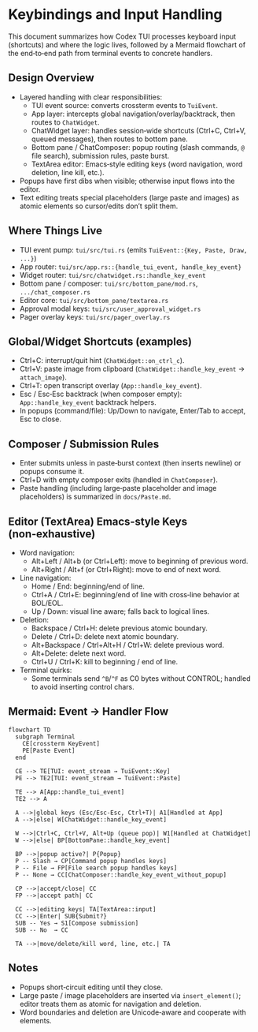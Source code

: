 # Keybindings and Input Handling

This document summarizes how Codex TUI processes keyboard input (shortcuts) and where the logic lives, followed by a Mermaid flowchart of the end‑to‑end path from terminal events to concrete handlers.

## Design Overview

- Layered handling with clear responsibilities:
  - TUI event source: converts crossterm events to `TuiEvent`.
  - App layer: intercepts global navigation/overlay/backtrack, then routes to `ChatWidget`.
  - ChatWidget layer: handles session‑wide shortcuts (Ctrl+C, Ctrl+V, queued messages), then routes to bottom pane.
  - Bottom pane / ChatComposer: popup routing (slash commands, `@` file search), submission rules, paste burst.
  - TextArea editor: Emacs‑style editing keys (word navigation, word deletion, line kill, etc.).
- Popups have first dibs when visible; otherwise input flows into the editor.
- Text editing treats special placeholders (large paste and images) as atomic elements so cursor/edits don’t split them.

## Where Things Live

- TUI event pump: `tui/src/tui.rs` (emits `TuiEvent::{Key, Paste, Draw, ...}`)
- App router: `tui/src/app.rs::{handle_tui_event, handle_key_event}`
- Widget router: `tui/src/chatwidget.rs::handle_key_event`
- Bottom pane / composer: `tui/src/bottom_pane/mod.rs`, `.../chat_composer.rs`
- Editor core: `tui/src/bottom_pane/textarea.rs`
- Approval modal keys: `tui/src/user_approval_widget.rs`
- Pager overlay keys: `tui/src/pager_overlay.rs`

## Global/Widget Shortcuts (examples)

- Ctrl+C: interrupt/quit hint (`ChatWidget::on_ctrl_c`).
- Ctrl+V: paste image from clipboard (`ChatWidget::handle_key_event` → `attach_image`).
- Ctrl+T: open transcript overlay (`App::handle_key_event`).
- Esc / Esc‑Esc backtrack (when composer empty): `App::handle_key_event` backtrack helpers.
- In popups (command/file): Up/Down to navigate, Enter/Tab to accept, Esc to close.

## Composer / Submission Rules

- Enter submits unless in paste‑burst context (then inserts newline) or popups consume it.
- Ctrl+D with empty composer exits (handled in `ChatComposer`).
- Paste handling (including large‑paste placeholder and image placeholders) is summarized in `docs/Paste.md`.

## Editor (TextArea) Emacs‑style Keys (non‑exhaustive)

- Word navigation:
  - Alt+Left / Alt+b (or Ctrl+Left): move to beginning of previous word.
  - Alt+Right / Alt+f (or Ctrl+Right): move to end of next word.
- Line navigation:
  - Home / End: beginning/end of line.
  - Ctrl+A / Ctrl+E: beginning/end of line with cross‑line behavior at BOL/EOL.
  - Up / Down: visual line aware; falls back to logical lines.
- Deletion:
  - Backspace / Ctrl+H: delete previous atomic boundary.
  - Delete / Ctrl+D: delete next atomic boundary.
  - Alt+Backspace / Ctrl+Alt+H / Ctrl+W: delete previous word.
  - Alt+Delete: delete next word.
  - Ctrl+U / Ctrl+K: kill to beginning / end of line.
- Terminal quirks:
  - Some terminals send `^B`/`^F` as C0 bytes without CONTROL; handled to avoid inserting control chars.

## Mermaid: Event → Handler Flow

```mermaid
flowchart TD
  subgraph Terminal
    CE[crossterm KeyEvent]
    PE[Paste Event]
  end

  CE --> TE[TUI: event_stream → TuiEvent::Key]
  PE --> TE2[TUI: event_stream → TuiEvent::Paste]

  TE --> A[App::handle_tui_event]
  TE2 --> A

  A -->|global keys (Esc/Esc‑Esc, Ctrl+T)| A1[Handled at App]
  A -->|else| W[ChatWidget::handle_key_event]

  W -->|Ctrl+C, Ctrl+V, Alt+Up (queue pop)| W1[Handled at ChatWidget]
  W -->|else| BP[BottomPane::handle_key_event]

  BP -->|popup active?| P{Popup}
  P -- Slash → CP[Command popup handles keys]
  P -- File → FP[File search popup handles keys]
  P -- None → CC[ChatComposer::handle_key_event_without_popup]

  CP -->|accept/close| CC
  FP -->|accept path| CC

  CC -->|editing keys| TA[TextArea::input]
  CC -->|Enter| SUB{Submit?}
  SUB -- Yes → S1[Compose submission]
  SUB -- No  → CC

  TA -->|move/delete/kill word, line, etc.| TA
```

## Notes

- Popups short‑circuit editing until they close.
- Large paste / image placeholders are inserted via `insert_element()`; editor treats them as atomic for navigation and deletion.
- Word boundaries and deletion are Unicode‑aware and cooperate with elements.


